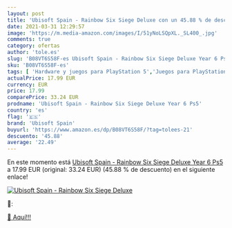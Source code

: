 ```yaml
---
layout: post
title: 'Ubisoft Spain - Rainbow Six Siege Deluxe con un 45.88 % de descuento'
date: 2021-03-31 12:29:57
image: 'https://m.media-amazon.com/images/I/51yNoLSQpXL._SL400_.jpg'
comments: true
category: ofertas
author: 'tole.es'
slug: 'B08VT6S58F-es Ubisoft Spain - Rainbow Six Siege Deluxe Year 6 Ps5'
sku: 'B08VT6S58F-es'
tags: [ 'Hardware y juegos para PlayStation 5','Juegos para PlayStation 5','Videojuegos','ps5','ubisoft spain', ]
actualPrice: 17.99 EUR
currency: EUR
price: 17.99
comparePrice: 33.24 EUR
prodname: 'Ubisoft Spain - Rainbow Six Siege Deluxe Year 6 Ps5'
country: 'es'
flag: '🇪🇸'
brand: 'Ubisoft Spain'
buyurl: 'https://www.amazon.es/dp/B08VT6S58F/?tag=tolees-21'
descuento: '45.88'
average: '22.49'
---
```


En este momento está [Ubisoft Spain - Rainbow Six Siege Deluxe Year 6 Ps5](https://www.amazon.es/dp/B08VT6S58F/?tag=tolees-21) a 17.99 EUR (original: 33.24 EUR) (45.88 %  de descuento) en el siguiente enlace!

[![Ubisoft Spain - Rainbow Six Siege Deluxe](https://m.media-amazon.com/images/I/51yNoLSQpXL._SL400_.jpg)](https://www.amazon.es/dp/B08VT6S58F/?tag=tolees-21)

🔎:


[🛒 Aquí!!!](https://www.amazon.es/dp/B08VT6S58F/?tag=tolees-21)
